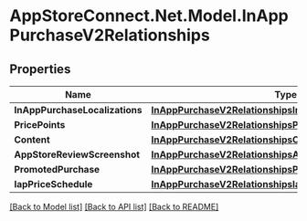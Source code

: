 # AppStoreConnect.Net.Model.InAppPurchaseV2Relationships

## Properties

Name | Type | Description | Notes
------------ | ------------- | ------------- | -------------
**InAppPurchaseLocalizations** | [**InAppPurchaseV2RelationshipsInAppPurchaseLocalizations**](InAppPurchaseV2RelationshipsInAppPurchaseLocalizations.md) |  | [optional] 
**PricePoints** | [**InAppPurchaseV2RelationshipsPricePoints**](InAppPurchaseV2RelationshipsPricePoints.md) |  | [optional] 
**Content** | [**InAppPurchaseV2RelationshipsContent**](InAppPurchaseV2RelationshipsContent.md) |  | [optional] 
**AppStoreReviewScreenshot** | [**InAppPurchaseV2RelationshipsAppStoreReviewScreenshot**](InAppPurchaseV2RelationshipsAppStoreReviewScreenshot.md) |  | [optional] 
**PromotedPurchase** | [**InAppPurchaseV2RelationshipsPromotedPurchase**](InAppPurchaseV2RelationshipsPromotedPurchase.md) |  | [optional] 
**IapPriceSchedule** | [**InAppPurchaseV2RelationshipsIapPriceSchedule**](InAppPurchaseV2RelationshipsIapPriceSchedule.md) |  | [optional] 

[[Back to Model list]](../README.md#documentation-for-models) [[Back to API list]](../README.md#documentation-for-api-endpoints) [[Back to README]](../README.md)

